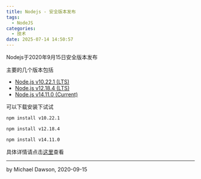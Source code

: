 ```yaml
---
title: Nodejs - 安全版本发布
tags:
  - NodeJS
categories:
  - 技术
date: 2025-07-14 14:50:57
---
```


Nodejs于2020年9月15日安全版本发布

主要的几个版本包括

* [Node.js v10.22.1 (LTS)](https://nodejs.org/en/blog/release/v10.22.1/)
* [Node.js v12.18.4 (LTS)](https://nodejs.org/en/blog/release/v12.18.4/)
* [Node.js v14.11.0 (Current)](https://nodejs.org/en/blog/release/v14.11.0/)

可以下载安装下试试

```bash
npm install v10.22.1

npm install v12.18.4

npm install v14.11.0
```

具体详情请点击[这里](https://nodejs.org/en/blog/vulnerability/september-2020-security-releases/)查看

---

by Michael Dawson, 2020-09-15
